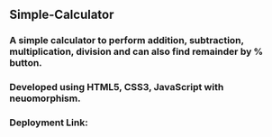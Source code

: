 ## Simple-Calculator

### A simple calculator to perform addition, subtraction, multiplication, division and can also find remainder by % button.

### Developed using HTML5, CSS3, JavaScript with neuomorphism.

### Deployment Link: 

